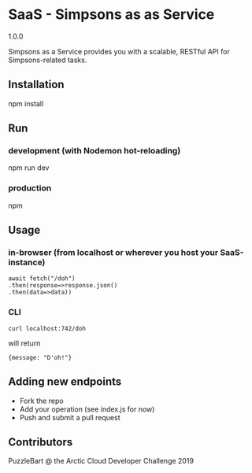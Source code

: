 # SaaS - Simpsons as as Service

1.0.0

Simpsons as a Service provides you with a scalable, RESTful API for Simpsons-related tasks.

## Installation

npm install

## Run

### development (with Nodemon hot-reloading)

npm run dev

### production

npm 

## Usage

### in-browser (from localhost or wherever you host your SaaS-instance)
```
await fetch("/doh")
.then(response=>response.json()
.then(data=>data))
```

### CLI

``` curl localhost:742/doh ```

will return 

```
{message: "D'oh!"}
```

## Adding new endpoints

* Fork the repo
* Add your operation (see index.js for now)
* Push and submit a pull request

## Contributors

PuzzleBart @ the Arctic Cloud Developer Challenge 2019